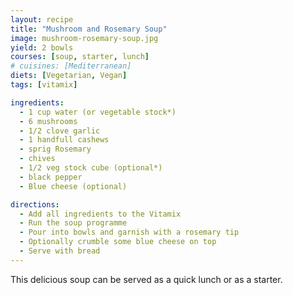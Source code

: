 ```yaml
---
layout: recipe
title: "Mushroom and Rosemary Soup"
image: mushroom-rosemary-soup.jpg
yield: 2 bowls
courses: [soup, starter, lunch]
# cuisines: [Mediterranean]
diets: [Vegetarian, Vegan]
tags: [vitamix]

ingredients:
  - 1 cup water (or vegetable stock*)
  - 6 mushrooms
  - 1/2 clove garlic
  - 1 handfull cashews
  - sprig Rosemary
  - chives
  - 1/2 veg stock cube (optional*)
  - black pepper
  - Blue cheese (optional)

directions:
  - Add all ingredients to the Vitamix
  - Run the soup programme
  - Pour into bowls and garnish with a rosemary tip
  - Optionally crumble some blue cheese on top
  - Serve with bread
---
```


This delicious soup can be served as a quick lunch or as a starter.

